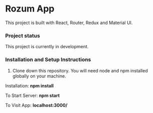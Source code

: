 # Rozum App

This project is built with React, Router, Redux and Material UI.

### Project status

This project is currently in development.

### Installation and Setup Instructions

1. Clone down this repository. You will need node and npm installed globally on your machine.

Installation: **npm install**

To Start Server: **npm start**

To Visit App: **localhost:3000/**
